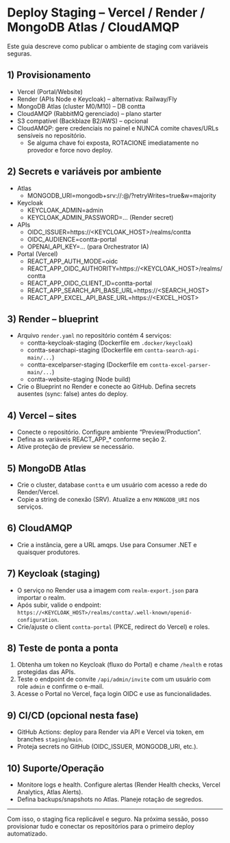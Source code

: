 # Deploy Staging – Vercel / Render / MongoDB Atlas / CloudAMQP

Este guia descreve como publicar o ambiente de staging com variáveis seguras.

## 1) Provisionamento

- Vercel (Portal/Website)
- Render (APIs Node e Keycloak) – alternativa: Railway/Fly
- MongoDB Atlas (cluster M0/M10) – DB contta
- CloudAMQP (RabbitMQ gerenciado) – plano starter
- S3 compatível (Backblaze B2/AWS) – opcional
- CloudAMQP: gere credenciais no painel e NUNCA comite chaves/URLs sensíveis no repositório.
  - Se alguma chave foi exposta, ROTACIONE imediatamente no provedor e force novo deploy.
## 2) Secrets e variáveis por ambiente

- Atlas
  - MONGODB_URI=mongodb+srv://<user>:<pass>@<cluster>/<db>?retryWrites=true&w=majority
- Keycloak
  - KEYCLOAK_ADMIN=admin
  - KEYCLOAK_ADMIN_PASSWORD=… (Render secret)
- APIs
  - OIDC_ISSUER=https://<KEYCLOAK_HOST>/realms/contta
  - OIDC_AUDIENCE=contta-portal
  - OPENAI_API_KEY=… (para Orchestrator IA)
- Portal (Vercel)
  - REACT_APP_AUTH_MODE=oidc
  - REACT_APP_OIDC_AUTHORITY=https://<KEYCLOAK_HOST>/realms/contta
  - REACT_APP_OIDC_CLIENT_ID=contta-portal
  - REACT_APP_SEARCH_API_BASE_URL=https://<SEARCH_HOST>
  - REACT_APP_EXCEL_API_BASE_URL=https://<EXCEL_HOST>

## 3) Render – blueprint

- Arquivo `render.yaml` no repositório contém 4 serviços:
  - contta-keycloak-staging (Dockerfile em `.docker/keycloak`)
  - contta-searchapi-staging (Dockerfile em `contta-search-api-main/...`)
  - contta-excelparser-staging (Dockerfile em `contta-excel-parser-main/...`)
  - contta-website-staging (Node build)
- Crie o Blueprint no Render e conecte ao GitHub. Defina secrets ausentes (sync: false) antes do deploy.

## 4) Vercel – sites

- Conecte o repositório. Configure ambiente “Preview/Production”.
- Defina as variáveis REACT_APP_* conforme seção 2.
- Ative proteção de preview se necessário.

## 5) MongoDB Atlas

- Crie o cluster, database `contta` e um usuário com acesso a rede do Render/Vercel.
- Copie a string de conexão (SRV). Atualize a env `MONGODB_URI` nos serviços.

## 6) CloudAMQP

- Crie a instância, gere a URL amqps. Use para Consumer .NET e quaisquer produtores.

## 7) Keycloak (staging)

- O serviço no Render usa a imagem com `realm-export.json` para importar o realm.
- Após subir, valide o endpoint: `https://<KEYCLOAK_HOST>/realms/contta/.well-known/openid-configuration`.
- Crie/ajuste o client `contta-portal` (PKCE, redirect do Vercel) e roles.

## 8) Teste de ponta a ponta

1) Obtenha um token no Keycloak (fluxo do Portal) e chame `/health` e rotas protegidas das APIs.
2) Teste o endpoint de convite `/api/admin/invite` com um usuário com role `admin` e confirme o e-mail.
3) Acesse o Portal no Vercel, faça login OIDC e use as funcionalidades.

## 9) CI/CD (opcional nesta fase)

- GitHub Actions: deploy para Render via API e Vercel via token, em branches `staging`/`main`.
- Proteja secrets no GitHub (OIDC_ISSUER, MONGODB_URI, etc.).

## 10) Suporte/Operação

- Monitore logs e health. Configure alertas (Render Health checks, Vercel Analytics, Atlas Alerts).
- Defina backups/snapshots no Atlas. Planeje rotação de segredos.

---

Com isso, o staging fica replicável e seguro. Na próxima sessão, posso provisionar tudo e conectar os repositórios para o primeiro deploy automatizado.
